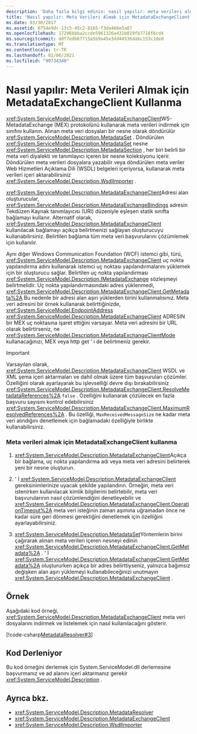 ```yaml
---
description: 'Daha fazla bilgi edinin: nasıl yapılır: meta verileri almak için MetadataExchangeClient kullanma'
title: 'Nasıl yapılır: Meta Verileri Almak için MetadataExchangeClient Kullanma'
ms.date: 03/30/2017
ms.assetid: 0754e9dc-13c5-45c2-81b5-f3da466e5a87
ms.openlocfilehash: 17206bbba2ccde5961326a431b019fb7718f6cd4
ms.sourcegitcommit: ddf7edb67715a5b9a45e3dd44536dabc153c1de0
ms.translationtype: MT
ms.contentlocale: tr-TR
ms.lasthandoff: 02/06/2021
ms.locfileid: "99734340"
---
```

# <a name="how-to-use-metadataexchangeclient-to-retrieve-metadata"></a>Nasıl yapılır: Meta Verileri Almak için MetadataExchangeClient Kullanma

<xref:System.ServiceModel.Description.MetadataExchangeClient>WS-MetadataExchange (MEX) protokolünü kullanarak meta verileri indirmek için sınıfını kullanın. Alınan meta veri dosyaları bir nesne olarak döndürülür <xref:System.ServiceModel.Description.MetadataSet> . Döndürülen <xref:System.ServiceModel.Description.MetadataSet> nesne <xref:System.ServiceModel.Description.MetadataSection> , her biri belirli bir meta veri diyalekti ve tanımlayıcı içeren bir nesne koleksiyonu içerir. Döndürülen meta verileri dosyalara yazabilir veya döndürülen meta veriler Web Hizmetleri Açıklama Dili (WSDL) belgeleri içeriyorsa, kullanarak meta verileri içeri aktarabilirsiniz <xref:System.ServiceModel.Description.WsdlImporter> .  
  
 <xref:System.ServiceModel.Description.MetadataExchangeClient>Adresi alan oluşturucular, <xref:System.ServiceModel.Description.MetadataExchangeBindings> adresin Tekdüzen Kaynak tanımlayıcısı (URI) düzeniyle eşleşen statik sınıfta bağlamayı kullanır. Alternatif olarak, <xref:System.ServiceModel.Description.MetadataExchangeClient> kullanılacak bağlamayı açıkça belirtmenizi sağlayan oluşturucuyu kullanabilirsiniz. Belirtilen bağlama tüm meta veri başvurularını çözümlemek için kullanılır.  
  
 Aynı diğer Windows Communication Foundation (WCF) istemci gibi, türü, <xref:System.ServiceModel.Description.MetadataExchangeClient> uç nokta yapılandırma adını kullanarak istemci uç noktası yapılandırmalarını yüklemek için bir oluşturucu sağlar. Belirtilen uç nokta yapılandırması <xref:System.ServiceModel.Description.IMetadataExchange> sözleşmeyi belirtmelidir. Uç nokta yapılandırmasındaki adres yüklenmedi, <xref:System.ServiceModel.Description.MetadataExchangeClient.GetMetadata%2A> Bu nedenle bir adresi alan aşırı yüklerden birini kullanmalısınız. Meta veri adresini bir örnek kullanarak belirttiğinizde, <xref:System.ServiceModel.EndpointAddress> <xref:System.ServiceModel.Description.MetadataExchangeClient> ADRESIN bir MEX uç noktasına işaret ettiğini varsayar. Meta veri adresini bir URL olarak belirtirseniz, ne <xref:System.ServiceModel.Description.MetadataExchangeClientMode> kullanacağınızı, MEX veya http get ' i de belirtmeniz gerekir.  
  
> [!IMPORTANT]
> Varsayılan olarak, <xref:System.ServiceModel.Description.MetadataExchangeClient> WSDL ve XML şema içeri aktarmaları ve dahil olmak üzere tüm başvuruları çözümler. Özelliğini olarak ayarlayarak bu işlevselliği devre dışı bırakabilirsiniz <xref:System.ServiceModel.Description.MetadataExchangeClient.ResolveMetadataReferences%2A> `false` . Özelliğini kullanarak çözülecek en fazla başvuru sayısını kontrol edebilirsiniz <xref:System.ServiceModel.Description.MetadataExchangeClient.MaximumResolvedReferences%2A> . Bu özelliği, `MaxReceivedMessageSize` ne kadar meta veri alındığını denetlemek için bağlamadaki özelliğiyle birlikte kullanabilirsiniz.  
  
### <a name="to-use-metadataexchangeclient-to-obtain-metadata"></a>Meta verileri almak için MetadataExchangeClient kullanma  
  
1. <xref:System.ServiceModel.Description.MetadataExchangeClient>Açıkça bir bağlama, uç nokta yapılandırma adı veya meta veri adresini belirterek yeni bir nesne oluşturun.  
  
2. ' İ <xref:System.ServiceModel.Description.MetadataExchangeClient> gereksinimlerinize uyacak şekilde yapılandırın. Örneğin, meta veri istenirken kullanılacak kimlik bilgilerini belirtebilir, meta veri başvurularının nasıl çözümlendiğini denetleyebilir ve <xref:System.ServiceModel.Description.MetadataExchangeClient.OperationTimeout%2A> meta veri isteğinin zaman aşımına uğramadan önce ne kadar süre geri dönmesi gerektiğini denetlemek için özelliğini ayarlayabilirsiniz.  
  
3. <xref:System.ServiceModel.Description.MetadataSet>Yöntemlerin birini çağırarak alınan meta verileri içeren nesneyi edinin <xref:System.ServiceModel.Description.MetadataExchangeClient.GetMetadata%2A> . ' İ <xref:System.ServiceModel.Description.MetadataExchangeClient.GetMetadata%2A> oluştururken açıkça bir adres belirttiyseniz, yalnızca bağımsız değişken alan aşırı yüklemeyi kullanabileceğinizi unutmayın <xref:System.ServiceModel.Description.MetadataExchangeClient> .  
  
## <a name="example"></a>Örnek  

 Aşağıdaki kod örneği, <xref:System.ServiceModel.Description.MetadataExchangeClient> meta veri dosyalarını indirmek ve listelemek için nasıl kullanılacağını gösterir.  

 [!code-csharp[MetadataResolver#3](../../../../samples/snippets/csharp/VS_Snippets_CFX/metadataresolver/cs/client.cs#3)]  

## <a name="compiling-the-code"></a>Kod Derleniyor  

 Bu kod örneğini derlemek için System.ServiceModel.dll derlemesine başvurmanız ve ad alanını içeri aktarmanız gerekir <xref:System.ServiceModel.Description> .  
  
## <a name="see-also"></a>Ayrıca bkz.

- <xref:System.ServiceModel.Description.MetadataResolver>
- <xref:System.ServiceModel.Description.MetadataExchangeClient>
- <xref:System.ServiceModel.Description.WsdlImporter>

